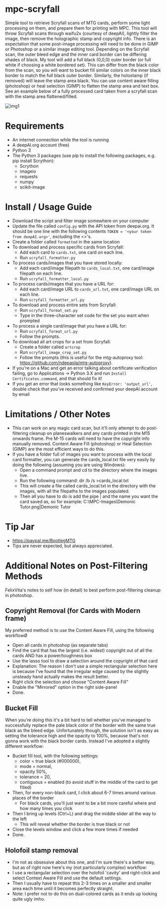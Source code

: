 # mpc-scryfall
Simple tool to retrieve Scryfall scans of MTG cards, perform some light processing on them, and prepare them for printing with MPC. This tool will throw Scryfall scans through waifu2x (courtesy of deepAI), lightly filter the image, then remove the holographic stamp and copyright info. There is an expectation that some post-image processing will need to be done in GIMP or Photoshop or a similar image editing tool. Depending on the Scryfall scan, the outer bleed edge and the inner card border can be differing shades of black. My tool will add a full black (0,0,0) outer border (or full white if choosing a white bordered set). This can differ from the black color from the scan, so you will want to bucket fill similar colors on the inner black border to match the full black outer border. Similarly, the holostamp (if removed) will leave the stamp area black. You can use content aware filling (photoshop) or heal selection (GIMP) to flatten the stamp area and text box. See an example below of a fully processed card taken from a scryfall scan with the stamp area flattened/filled.

![img1](https://i.imgur.com/bqGvQdi.png)

# Requirements
* An internet connection while the tool is running
* A deepAI.org account (free)
* Python 3
* The Python 3 packages (use pip to install the following packages, e.g. pip install Scrython):
   * Scrython
   * imageio
   * requests
   * numpy
   * scikit-image

# Install / Usage Guide
* Download the script and filter image somewhere on your computer
* Update the file called `config.py` with the API token from deepai.org. It should be one line with the following contents `TOKEN = '<your token from deepAI.org>'`, excluding the <>'s.
* Create a folder called `formatted` in the same location
* To download and process specific cards from Scryfall:
   * Add each card to `cards.txt`, one card on each line.
   * Run `scryfall_formatter.py`
* To process cards/images that you have stored locally:
   * Add each card/image filepath to `cards_local.txt`, one card/image filepath on each line.
   * Run `scryfall_formatter_local.py`
* To process cards/images that you have a URL for:
   * Add each card/image URL to `cards_url.txt`, one card/image URL on each line.
   * Run `scryfall_formatter_url.py`
* To download and process entire sets from Scryfall:
   * Run `scryfall_format_set.py`
   * Type in the three-character set code for the set you want when prompted
* To process a single card/image that you have a URL for:
   * Run `scryfall_format_url.py`
   * Follow the prompts.
* To download all art crops for a set from Scryfall:
   * Create a folder called `artcrop`
   * Run `scryfall_image_crop_set.py`
   * Follow the prompts (this is useful for the mtg-autoproxy tool: https://github.com/ndepaola/mtg-autoproxy).
* If you're on a Mac and get an error talking about certificate verification failing, go to Applications -> Python 3.X and run `Install Certificates.command`, and that should fix it!
* If you get an error that looks something like `KeyError: 'output_url'`, double check that you've received and confirmed your deepAI account by email

# Limitations / Other Notes
* This can work on any magic card scan, but it'll only attempt to do post-filtering cleanup on planeswalkers and any cards printed in the M15 onwards frame. Pre M-15 cards will need to have the copyright info manually removed. Content Aware Fill (photoshop) or Heal Selection (GIMP) are the most efficient ways to do this.
* If you have a folder full of images you want to process with the local card formatter, you can generate the cards_local.txt file very easily by doing the following (assuming you are using Windows):
   * Open a command prompt and cd to the directory where the images live.
   * Run the following command: dir /b /s >cards_local.txt
   * This will create a file called cards_local.txt in the directory with the images, with all the filepaths to the images populated.
   * Then all you have to do is add the pipe | and the name you want the card saved as, so for example: C:\MPC-Images\Demonic Tutor.png|Demonic Tutor

# Tip Jar
* https://paypal.me/BootlegMTG
* Tips are never expected, but always appreciated.


# Additional Notes on Post-Filtering Methods
FelixVita's notes to self how (in detail) to best perform post-filtering cleanup in photoshop.

## Copyright Removal (for Cards with Modern frame)
My preferred method is to use the Content Aware Fill, using the following workflowØ
* Open all cards in photoshop (as separate tabs)
* Find the card that has the largest (i.e. widest) copyright out of all the cards AND has a power/toughness box
* Use the lasso tool to draw a selection around the copyright of that card
* Explanation: The reason I don't use a simple rectangular selection here is because I've found that the irregular edge caused by the slightly unsteady hand actually makes the result better.
* Right click the selection and choose "Content Aware Fill"
* Enable the "Mirrored" option in the right side-panel
* Done.

## Bucket Fill
When you're doing this it's a bit hard to tell whether you've managed to successfully replace the pale black color of the border with the same true black as the bleed edge.
Unfortunately though, the solution isn't as easy as setting the tolerance high and the opacity to 100%, because that's not gonna work with the black border cards. Instead I've adopted a slightly different workflow:
* Bucket fill tool, with the following settings:
   * color = true black (#000000),
   * mode = normal,
   * opacity 50%,
   * tolerance = 20,
   * contiguous = enabled (to avoid stuff in the middle of the card to get filled)
* Then, for every non-black card, I click about 6-7 times around various places of the border
   * For black cards, you'll just want to be a bit more careful where and how many times you click
* Then I bring up levels (Ctrl+L) and drag the middle slider all the way to the left
   * This will reveal whether the border is true black or not
* Close the levels window and click a few more times if needed
* Done.

## Holofoil stamp removal
* I'm not as obsessive about this one, and I'm sure there's a better way, but as of right now here's my (not particularly complex) workflow:
* I use a rectangular selection over the holofoil 'cavity' and right-click and select Context Aware Fill and use the default settings.
* Then I usually have to repeat this 2-3 times on a smaller and smaller area each time until it becomes perfectly straight.
* Note: I prefer not to do this on dual-colored cards as it ends up looking quite ugly imho.